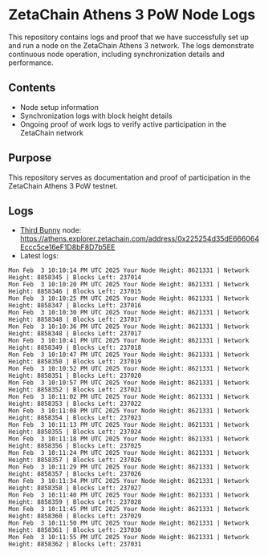 # ZetaChain Athens 3 PoW Node Logs
This repository contains logs and proof that we have successfully set up and run a node on the ZetaChain Athens 3 network. The logs demonstrate continuous node operation, including synchronization details and performance.

## Contents
- Node setup information
- Synchronization logs with block height details
- Ongoing proof of work logs to verify active participation in the ZetaChain network

## Purpose
This repository serves as documentation and proof of participation in the ZetaChain Athens 3 PoW testnet.

## Logs

- [Third Bunny](https://thirdbunny.xyz/) node: https://athens.explorer.zetachain.com/address/0x225254d35dE666064Eccc5ce16eF1D8bF8D7b5EE
- Latest logs:
```
Mon Feb  3 10:10:14 PM UTC 2025 Your Node Height: 8621331 | Network Height: 8858345 | Blocks Left: 237014
Mon Feb  3 10:10:20 PM UTC 2025 Your Node Height: 8621331 | Network Height: 8858346 | Blocks Left: 237015
Mon Feb  3 10:10:25 PM UTC 2025 Your Node Height: 8621331 | Network Height: 8858347 | Blocks Left: 237016
Mon Feb  3 10:10:30 PM UTC 2025 Your Node Height: 8621331 | Network Height: 8858348 | Blocks Left: 237017
Mon Feb  3 10:10:36 PM UTC 2025 Your Node Height: 8621331 | Network Height: 8858348 | Blocks Left: 237017
Mon Feb  3 10:10:41 PM UTC 2025 Your Node Height: 8621331 | Network Height: 8858349 | Blocks Left: 237018
Mon Feb  3 10:10:47 PM UTC 2025 Your Node Height: 8621331 | Network Height: 8858350 | Blocks Left: 237019
Mon Feb  3 10:10:52 PM UTC 2025 Your Node Height: 8621331 | Network Height: 8858351 | Blocks Left: 237020
Mon Feb  3 10:10:57 PM UTC 2025 Your Node Height: 8621331 | Network Height: 8858352 | Blocks Left: 237021
Mon Feb  3 10:11:02 PM UTC 2025 Your Node Height: 8621331 | Network Height: 8858353 | Blocks Left: 237022
Mon Feb  3 10:11:08 PM UTC 2025 Your Node Height: 8621331 | Network Height: 8858354 | Blocks Left: 237023
Mon Feb  3 10:11:13 PM UTC 2025 Your Node Height: 8621331 | Network Height: 8858355 | Blocks Left: 237024
Mon Feb  3 10:11:18 PM UTC 2025 Your Node Height: 8621331 | Network Height: 8858356 | Blocks Left: 237025
Mon Feb  3 10:11:24 PM UTC 2025 Your Node Height: 8621331 | Network Height: 8858357 | Blocks Left: 237026
Mon Feb  3 10:11:29 PM UTC 2025 Your Node Height: 8621331 | Network Height: 8858357 | Blocks Left: 237026
Mon Feb  3 10:11:34 PM UTC 2025 Your Node Height: 8621331 | Network Height: 8858358 | Blocks Left: 237027
Mon Feb  3 10:11:40 PM UTC 2025 Your Node Height: 8621331 | Network Height: 8858359 | Blocks Left: 237028
Mon Feb  3 10:11:45 PM UTC 2025 Your Node Height: 8621331 | Network Height: 8858360 | Blocks Left: 237029
Mon Feb  3 10:11:50 PM UTC 2025 Your Node Height: 8621331 | Network Height: 8858361 | Blocks Left: 237030
Mon Feb  3 10:11:55 PM UTC 2025 Your Node Height: 8621331 | Network Height: 8858362 | Blocks Left: 237031
```
